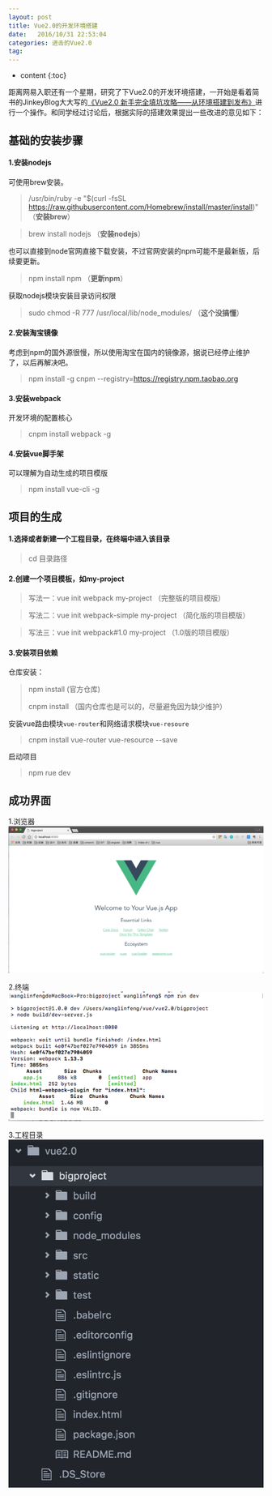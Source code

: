 ```yaml
---
layout: post
title: Vue2.0的开发环境搭建
date:   2016/10/31 22:53:04  
categories: 进击的Vue2.0
tag:
---
```


* content
{:toc}

距离网易入职还有一个星期，研究了下Vue2.0的开发环境搭建，一开始是看着简书的JinkeyBlog大大写的[《Vue2.0 新手完全填坑攻略——从环境搭建到发布》](http://www.jianshu.com/p/5ba253651c3b?utm_campaign=haruki&utm_content=note&utm_medium=reader_share&utm_source=weixin)进行一个操作。和同学经过讨论后，根据实际的搭建效果提出一些改进的意见如下：

## 基础的安装步骤

#### 1.安装nodejs

可使用brew安装。

> /usr/bin/ruby -e "$(curl -fsSL https://raw.githubusercontent.com/Homebrew/install/master/install)"    （**安装brew**）

> brew install nodejs    （**安装nodejs**）

也可以直接到node官网直接下载安装，不过官网安装的npm可能不是最新版，后续要更新。

> npm install npm    （**更新npm**）

获取nodejs模块安装目录访问权限

> sudo chmod -R 777 /usr/local/lib/node_modules/    （**这个没搞懂**）

#### 2.安装淘宝镜像

考虑到npm的国外源很慢，所以使用淘宝在国内的镜像源，据说已经停止维护了，以后再解决吧。

> npm install -g cnpm --registry=https://registry.npm.taobao.org

#### 3.安装webpack

开发环境的配置核心

> cnpm install webpack -g

#### 4.安装vue脚手架

可以理解为自动生成的项目模版

> npm install vue-cli -g

## 项目的生成

#### 1.选择或者新建一个工程目录，在终端中进入该目录

> cd 目录路径

#### 2.创建一个项目模板，如my-project

> 写法一：vue init webpack my-project  （完整版的项目模版）

> 写法二：vue init webpack-simple my-project  （简化版的项目模版）

> 写法三：vue init webpack#1.0 my-project  （1.0版的项目模版）

#### 3.安装项目依赖

仓库安装：

> npm install  (官方仓库)
>
> cnpm install   （国内仓库也是可以的，尽量避免因为缺少维护）

安装vue路由模块`vue-router`和网络请求模块`vue-resoure`

> cnpm install vue-router vue-resource --save

启动项目

> npm rue dev

## 成功界面

1.浏览器
![vue-page](/styles/images/2016-10-31-vue-start/vue-page.png)

2.终端
![vue-zd](/styles/images/2016-10-31-vue-start/vue-zd.png)

3.工程目录
![vue-menu](/styles/images/2016-10-31-vue-start/vue-menu.png)
